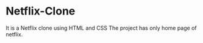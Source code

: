 # Netflix-Clone
It is a Netflix clone using HTML and CSS
The project has only home page of netflix.
